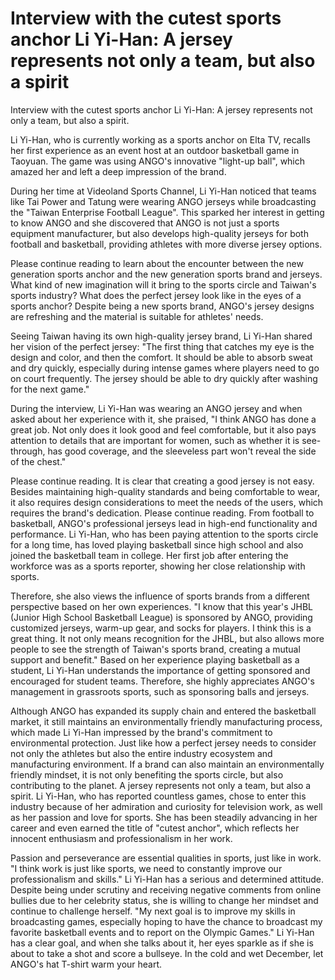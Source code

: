 #  Interview with the cutest sports anchor Li Yi-Han: A jersey represents not only a team, but also a spirit 
  Interview with the cutest sports anchor Li Yi-Han: A jersey represents not only a team, but also a spirit.

Li Yi-Han, who is currently working as a sports anchor on Elta TV, recalls her first experience as an event host at an outdoor basketball game in Taoyuan. The game was using ANGO's innovative "light-up ball", which amazed her and left a deep impression of the brand.

During her time at Videoland Sports Channel, Li Yi-Han noticed that teams like Tai Power and Tatung were wearing ANGO jerseys while broadcasting the "Taiwan Enterprise Football League". This sparked her interest in getting to know ANGO and she discovered that ANGO is not just a sports equipment manufacturer, but also develops high-quality jerseys for both football and basketball, providing athletes with more diverse jersey options.

Please continue reading to learn about the encounter between the new generation sports anchor and the new generation sports brand and jerseys. What kind of new imagination will it bring to the sports circle and Taiwan's sports industry? What does the perfect jersey look like in the eyes of a sports anchor? Despite being a new sports brand, ANGO's jersey designs are refreshing and the material is suitable for athletes' needs.

Seeing Taiwan having its own high-quality jersey brand, Li Yi-Han shared her vision of the perfect jersey: "The first thing that catches my eye is the design and color, and then the comfort. It should be able to absorb sweat and dry quickly, especially during intense games where players need to go on court frequently. The jersey should be able to dry quickly after washing for the next game."

During the interview, Li Yi-Han was wearing an ANGO jersey and when asked about her experience with it, she praised, "I think ANGO has done a great job. Not only does it look good and feel comfortable, but it also pays attention to details that are important for women, such as whether it is see-through, has good coverage, and the sleeveless part won't reveal the side of the chest."

Please continue reading. It is clear that creating a good jersey is not easy. Besides maintaining high-quality standards and being comfortable to wear, it also requires design considerations to meet the needs of the users, which requires the brand's dedication. Please continue reading. From football to basketball, ANGO's professional jerseys lead in high-end functionality and performance. Li Yi-Han, who has been paying attention to the sports circle for a long time, has loved playing basketball since high school and also joined the basketball team in college. Her first job after entering the workforce was as a sports reporter, showing her close relationship with sports.

Therefore, she also views the influence of sports brands from a different perspective based on her own experiences. "I know that this year's JHBL (Junior High School Basketball League) is sponsored by ANGO, providing customized jerseys, warm-up gear, and socks for players. I think this is a great thing. It not only means recognition for the JHBL, but also allows more people to see the strength of Taiwan's sports brand, creating a mutual support and benefit." Based on her experience playing basketball as a student, Li Yi-Han understands the importance of getting sponsored and encouraged for student teams. Therefore, she highly appreciates ANGO's management in grassroots sports, such as sponsoring balls and jerseys.

Although ANGO has expanded its supply chain and entered the basketball market, it still maintains an environmentally friendly manufacturing process, which made Li Yi-Han impressed by the brand's commitment to environmental protection. Just like how a perfect jersey needs to consider not only the athletes but also the entire industry ecosystem and manufacturing environment. If a brand can also maintain an environmentally friendly mindset, it is not only benefiting the sports circle, but also contributing to the planet. A jersey represents not only a team, but also a spirit. Li Yi-Han, who has reported countless games, chose to enter this industry because of her admiration and curiosity for television work, as well as her passion and love for sports. She has been steadily advancing in her career and even earned the title of "cutest anchor", which reflects her innocent enthusiasm and professionalism in her work.

Passion and perseverance are essential qualities in sports, just like in work. "I think work is just like sports, we need to constantly improve our professionalism and skills." Li Yi-Han has a serious and determined attitude. Despite being under scrutiny and receiving negative comments from online bullies due to her celebrity status, she is willing to change her mindset and continue to challenge herself. "My next goal is to improve my skills in broadcasting games, especially hoping to have the chance to broadcast my favorite basketball events and to report on the Olympic Games." Li Yi-Han has a clear goal, and when she talks about it, her eyes sparkle as if she is about to take a shot and score a bullseye. In the cold and wet December, let ANGO's hat T-shirt warm your heart.